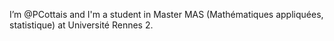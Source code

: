 I’m @PCottais and I'm a student in Master MAS (Mathématiques appliquées, statistique) at Université Rennes 2.

<!---
PCottais/PCottais is a ✨ special ✨ repository because its `README.md` (this file) appears on your GitHub profile.
You can click the Preview link to take a look at your changes.
--->
